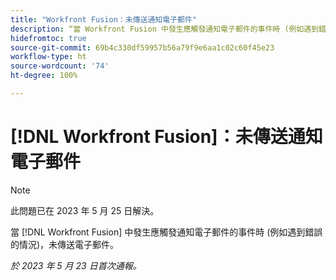 ```yaml
---
title: "Workfront Fusion：未傳送通知電子郵件"
description: “當 Workfront Fusion 中發生應觸發通知電子郵件的事件時 (例如遇到錯誤的情況)，未傳送電子郵件。”
hidefromtoc: true
source-git-commit: 69b4c330df59957b56a79f9e6aa1c02c60f45e23
workflow-type: ht
source-wordcount: '74'
ht-degree: 100%

---
```



# [!DNL Workfront Fusion]：未傳送通知電子郵件

>[!NOTE]
>
>此問題已在 2023 年 5 月 25 日解決。

當 [!DNL Workfront Fusion] 中發生應觸發通知電子郵件的事件時 (例如遇到錯誤的情況)，未傳送電子郵件。

_於 2023 年 5 月 23 日首次通報。_

